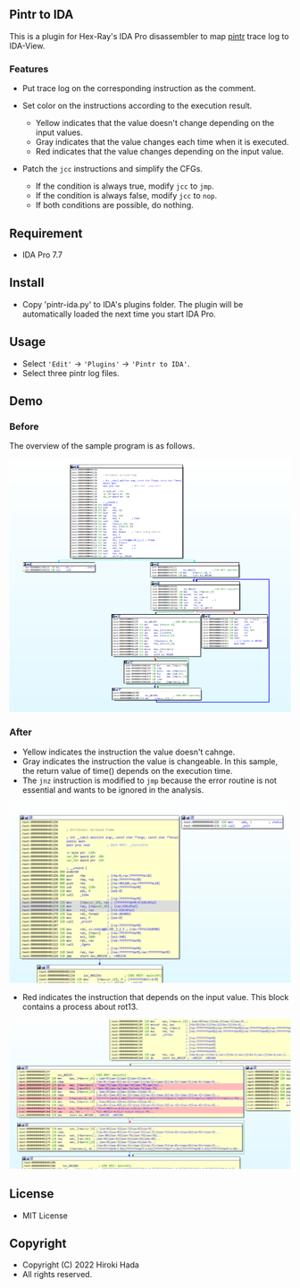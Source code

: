 ## Pintr to IDA

This is a plugin for Hex-Ray's IDA Pro disassembler to map [pintr](https://github.com/hada2/pintr) trace log to IDA-View.

### Features

* Put trace log on the corresponding instruction as the comment.

* Set color on the instructions according to the execution result.
  * Yellow indicates that the value doesn't change depending on the input values.
  * Gray indicates that the value changes each time when it is executed.
  * Red indicates that the value changes depending on the input value.

* Patch the `jcc` instructions and simplify the CFGs.
  * If the condition is always true, modify `jcc` to `jmp`.
  * If the condition is always false, modify `jcc` to `nop`.
  * If both conditions are possible, do nothing.


## Requirement

* IDA Pro 7.7


## Install

* Copy 'pintr-ida.py' to IDA's plugins folder. The plugin will be automatically loaded the next time you start IDA Pro.


## Usage

* Select `'Edit'` -> `'Plugins'` -> `'Pintr to IDA'`.
* Select three pintr log files.


## Demo
### Before

The overview of the sample program is as follows.

![overview.png](img/overview.png) 

### After

* Yellow indicates the instruction the value doesn't cahnge.
* Gray indicates the instruction the value is changeable. In this sample, the return value of time() depends on the execution time.
* The `jnz` instruction is modified to `jmp` because the error routine is not essential and wants to be ignored in the analysis.

![after1.png](img/after1.png)

* Red indicates the instruction that depends on the input value. This block contains a process about rot13.

![after2.png](img/after2.png)


## License

* MIT License


## Copyright

* Copyright (C) 2022 Hiroki Hada
* All rights reserved.



